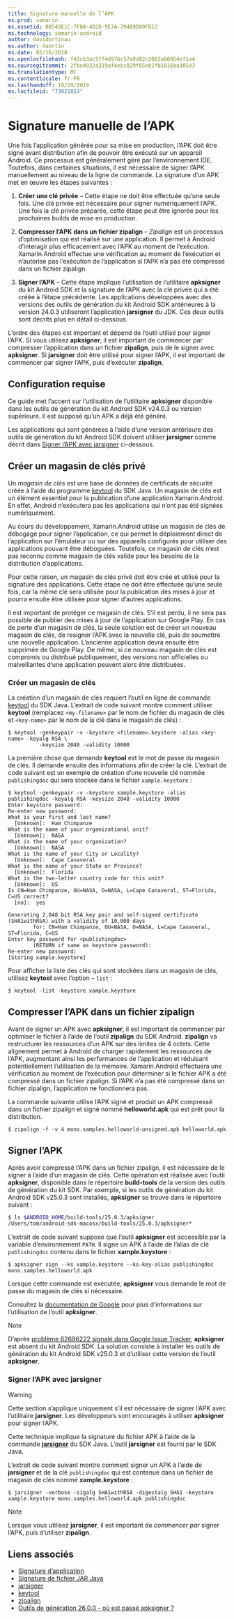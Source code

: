 ```yaml
---
title: Signature manuelle de l’APK
ms.prod: xamarin
ms.assetid: 08549E1C-7F04-4D20-9E7A-794B9D09FD12
ms.technology: xamarin-android
author: davidortinau
ms.author: daortin
ms.date: 02/16/2018
ms.openlocfilehash: f43cb3ac5ff4d976c57a9d82c2003a08954ef1a4
ms.sourcegitcommit: 2fbe4932a319af4ebc829f65eb1fb1816ba305d3
ms.translationtype: MT
ms.contentlocale: fr-FR
ms.lasthandoff: 10/29/2019
ms.locfileid: "73021053"
---
```

# <a name="manually-signing-the-apk"></a>Signature manuelle de l’APK

Une fois l’application générée pour sa mise en production, l’APK doit être signé avant distribution afin de pouvoir être exécuté sur un appareil Android. Ce processus est généralement géré par l’environnement IDE. Toutefois, dans certaines situations, il est nécessaire de signer l’APK manuellement au niveau de la ligne de commande. La signature d’un APK met en œuvre les étapes suivantes :

1. **Créer une clé privée** &ndash; Cette étape ne doit être effectuée qu’une seule fois. Une clé privée est nécessaire pour signer numériquement l’APK.
    Une fois la clé privée préparée, cette étape peut être ignorée pour les prochaines builds de mise en production.

2. **Compresser l’APK dans un fichier zipalign** &ndash; *Zipalign* est un processus d’optimisation qui est réalisé sur une application. Il permet à Android d’interagir plus efficacement avec l’APK au moment de l’exécution. Xamarin.Android effectue une vérification au moment de l’exécution et n’autorise pas l’exécution de l’application si l’APK n’a pas été compressé dans un fichier zipalign.

3. **Signer l’APK** &ndash; Cette étape implique l’utilisation de l’utilitaire **apksigner** du kit Android SDK et la signature de l’APK avec la clé privée qui a été créée à l’étape précédente. Les applications développées avec des versions des outils de génération du kit Android SDK antérieures à la version 24.0.3 utiliseront l’application **jarsigner** du JDK. Ces deux outils sont décrits plus en détail ci-dessous. 

L’ordre des étapes est important et dépend de l’outil utilisé pour signer l’APK. Si vous utilisez **apksigner**, il est important de commencer par compresser l’application dans un fichier **zipalign**, puis de le signer avec **apksigner**.  Si **jarsigner** doit être utilisé pour signer l’APK, il est important de commencer par signer l’APK, puis d’exécuter **zipalign**. 

## <a name="prerequisites"></a>Configuration requise

Ce guide met l’accent sur l’utilisation de l’utilitaire **apksigner** disponible dans les outils de génération du kit Android SDK v24.0.3 ou version supérieure. Il est supposé qu’un APK a déjà été généré.

Les applications qui sont générées à l’aide d’une version antérieure des outils de génération du kit Android SDK doivent utiliser **jarsigner** comme décrit dans [Signer l’APK avec jarsigner](#Sign_the_APK_with_jarsigner) ci-dessous.

## <a name="create-a-private-keystore"></a>Créer un magasin de clés privé

Un *magasin de clés* est une base de données de certificats de sécurité créée à l’aide du programme [keytool](https://docs.oracle.com/javase/8/docs/technotes/tools/unix/keytool.html) du SDK Java. Un magasin de clés est un élément essentiel pour la publication d’une application Xamarin.Android. En effet, Android n’exécutera pas les applications qui n’ont pas été signées numériquement.

Au cours du développement, Xamarin.Android utilise un magasin de clés de débogage pour signer l’application, ce qui permet le déploiement direct de l’application sur l’émulateur ou sur des appareils configurés pour utiliser des applications pouvant être déboguées.
Toutefois, ce magasin de clés n’est pas reconnu comme magasin de clés valide pour les besoins de la distribution d’applications.

Pour cette raison, un magasin de clés privé doit être créé et utilisé pour la signature des applications. Cette étape ne doit être effectuée qu’une seule fois, car la même clé sera utilisée pour la publication des mises à jour et pourra ensuite être utilisée pour signer d’autres applications.

Il est important de protéger ce magasin de clés. S’il est perdu, il ne sera pas possible de publier des mises à jour de l’application sur Google Play.
En cas de perte d’un magasin de clés, la seule solution est de créer un nouveau magasin de clés, de resigner l’APK avec la nouvelle clé, puis de soumettre une nouvelle application. L’ancienne application devra ensuite être supprimée de Google Play. De même, si ce nouveau magasin de clés est compromis ou distribué publiquement, des versions non officielles ou malveillantes d’une application peuvent alors être distribuées.

### <a name="create-a-new-keystore"></a>Créer un magasin de clés

La création d’un magasin de clés requiert l’outil en ligne de commande [keytool](https://docs.oracle.com/javase/8/docs/technotes/tools/unix/keytool.html) du SDK Java. L’extrait de code suivant montre comment utiliser **keytool** (remplacez `<my-filename>` par le nom de fichier du magasin de clés et `<key-name>` par le nom de la clé dans le magasin de clés) :

```shell
$ keytool -genkeypair -v -keystore <filename>.keystore -alias <key-name> -keyalg RSA \
          -keysize 2048 -validity 10000
```

La première chose que demande **keytool** est le mot de passe du magasin de clés. Il demande ensuite des informations afin de créer la clé. L’extrait de code suivant est un exemple de création d’une nouvelle clé nommée `publishingdoc` qui sera stockée dans le fichier `xample.keystore` :

```shell
$ keytool -genkeypair -v -keystore xample.keystore -alias publishingdoc -keyalg RSA -keysize 2048 -validity 10000
Enter keystore password:
Re-enter new password:
What is your first and last name?
  [Unknown]:  Ham Chimpanze
What is the name of your organizational unit?
  [Unknown]:  NASA
What is the name of your organization?
  [Unknown]:  NASA
What is the name of your City or Locality?
  [Unknown]:  Cape Canaveral
What is the name of your State or Province?
  [Unknown]:  Florida
What is the two-letter country code for this unit?
  [Unknown]:  US
Is CN=Ham Chimpanze, OU=NASA, O=NASA, L=Cape Canaveral, ST=Florida, C=US correct?
  [no]:  yes

Generating 2,048 bit RSA key pair and self-signed certificate (SHA1withRSA) with a validity of 10,000 days
        for: CN=Ham Chimpanze, OU=NASA, O=NASA, L=Cape Canaveral, ST=Florida, C=US
Enter key password for <publishingdoc>
        (RETURN if same as keystore password):
Re-enter new password:
[Storing xample.keystore]
```

Pour afficher la liste des clés qui sont stockées dans un magasin de clés, utilisez **keytool** avec l’option &ndash; `list` :

```shell
$ keytool -list -keystore xample.keystore
```

## <a name="zipalign-the-apk"></a>Compresser l’APK dans un fichier zipalign

Avant de signer un APK avec **apksigner**, il est important de commencer par optimiser le fichier à l’aide de l’outil **zipalign** du SDK Android. **zipalign** va restructurer les ressources d’un APK sur des limites de 4 octets. Cette alignement permet à Android de charger rapidement les ressources de l’APK, augmentant ainsi les performances de l’application et réduisant potentiellement l’utilisation de la mémoire. Xamarin.Android effectuera une vérification au moment de l’exécution pour déterminer si le fichier APK a été compressé dans un fichier zipalign. Si l’APK n’a pas été compressé dans un fichier zipalign, l’application ne fonctionnera pas.

La commande suivante utilise l’APK signé et produit un APK compressé dans un fichier zipalign et signé nommé **helloworld.apk** qui est prêt pour la distribution.

```shell
$ zipalign -f -v 4 mono.samples.helloworld-unsigned.apk helloworld.apk
```

## <a name="sign-the-apk"></a>Signer l’APK

Après avoir compressé l’APK dans un fichier zipalign, il est nécessaire de le signer à l’aide d’un magasin de clés. Cette opération est réalisée avec l’outil **apksigner**, disponible dans le répertoire **build-tools** de la version des outils de génération du kit SDK.  Par exemple, si les outils de génération du kit Android SDK v25.0.3 sont installés, **apksigner** se trouve dans le répertoire suivant :

```bash
$ ls $ANDROID_HOME/build-tools/25.0.3/apksigner
/Users/tom/android-sdk-macosx/build-tools/25.0.3/apksigner*
```

L’extrait de code suivant suppose que l’outil **apksigner** est accessible par la variable d’environnement `PATH`. Il signe un APK à l’aide de l’alias de clé `publishingdoc` contenu dans le fichier **xample.keystore** :

```shell
$ apksigner sign --ks xample.keystore --ks-key-alias publishingdoc mono.samples.helloworld.apk
```

Lorsque cette commande est exécutée, **apksigner** vous demande le mot de passe du magasin de clés si nécessaire.

Consultez la [documentation de Google](https://developer.android.com/studio/command-line/apksigner.html) pour plus d’informations sur l’utilisation de l’outil **apksigner**.

> [!NOTE]
> D’après [problème 62696222 signalé dans Google Issue Tracker](https://issuetracker.google.com/issues/62696222), **apksigner** est absent du kit Android SDK. La solution consiste à installer les outils de génération du kit Android SDK v25.0.3 et d’utiliser cette version de l’outil **apksigner**.  

<a name="Sign_the_APK_with_jarsigner" />

### <a name="sign-the-apk-with-jarsigner"></a>Signer l’APK avec jarsigner

> [!WARNING]
> Cette section s’applique uniquement s’il est nécessaire de signer l’APK avec l’utilitaire **jarsigner**. Les développeurs sont encouragés à utiliser **apksigner** pour signer l’APK.

Cette technique implique la signature du fichier APK à l’aide de la commande **[jarsigner](https://docs.oracle.com/javase/8/docs/technotes/tools/windows/jarsigner.html)** du SDK Java.  L’outil **jarsigner** est fourni par le SDK Java. 

L’extrait de code suivant montre comment signer un APK à l’aide de **jarsigner** et de la clé `publishingdoc` qui est contenue dans un fichier de magasin de clés nommé **xample.keystore** :

```shell
$ jarsigner -verbose -sigalg SHA1withRSA -digestalg SHA1 -keystore xample.keystore mono.samples.helloworld.apk publishingdoc
```

> [!NOTE]
> Lorsque vous utilisez **jarsigner**, il est important de _commencer par_ signer l’APK, puis d’utiliser **zipalign**.  

## <a name="related-links"></a>Liens associés

- [Signature d’application](https://source.android.com/security/apksigning/)
- [Signature de fichier JAR Java](https://docs.oracle.com/javase/8/docs/technotes~/jar/jar.html#Signed_JAR_File)
- [jarsigner](https://docs.oracle.com/javase/8/docs/technotes/tools/windows/jarsigner.html)
- [keytool](https://docs.oracle.com/javase/8/docs/technotes/tools/unix/keytool.html)
- [zipalign](https://developer.android.com/studio/command-line/zipalign.html)
- [Outils de génération 26.0.0 - où est passé apksigner ?](https://issuetracker.google.com/issues/62696222)
